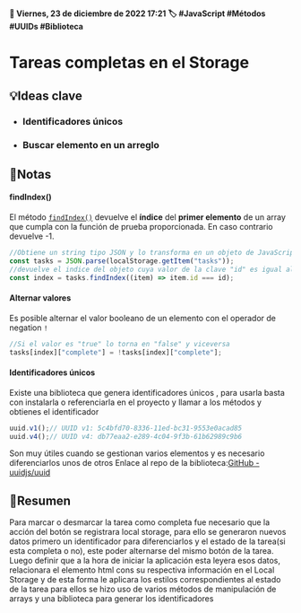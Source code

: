 **📅 Viernes, 23 de diciembre de 2022 17:21**
**🏷️ #JavaScript #Métodos #UUIDs #Biblioteca**
# Tareas completas en el Storage
## 💡Ideas clave
- ### Identificadores únicos
- ### Buscar elemento en un arreglo
## 📓Notas
#### findIndex()
El método [`findIndex()`](https://developer.mozilla.org/es/docs/Web/JavaScript/Reference/Global_Objects/Array/findIndex) devuelve el **índice** del **primer elemento** de un array que cumpla con la función de prueba proporcionada. En caso contrario devuelve -1.
```JavaScript
//Obtiene un string tipo JSON y lo transforma en un objeto de JavaScript 
const tasks = JSON.parse(localStorage.getItem("tasks"));
//devuelve el indice del objeto cuya valor de la clave "id" es igual al parametro del mismo nombre
const index = tasks.findIndex((item) => item.id === id);
```
#### Alternar valores
Es posible alternar el valor booleano de un elemento con el operador de negation `!`
```JavaScript
//Si el valor es "true" lo torna en "false" y viceversa 
tasks[index]["complete"] = !tasks[index]["complete"];
```
#### Identificadores únicos 
Existe una biblioteca que genera identificadores únicos , para usarla basta con instalarla o referenciarla en el proyecto y llamar a los métodos y obtienes el identificador
```javascript
uuid.v1();// UUID v1: 5c4bfd70-8336-11ed-bc31-9553e0acad85
uuid.v4();// UUID v4: db77eaa2-e289-4c04-9f3b-61b62989c9b6
```
Son muy útiles cuando se gestionan varios elementos y es necesario diferenciarlos unos de otros
Enlace al repo de la biblioteca:[GitHub - uuidjs/uuid](https://github.com/uuidjs/uuid?utm_source=cdnjs&utm_medium=cdnjs_link&utm_campaign=cdnjs_library) 
## 📝Resumen

Para marcar o desmarcar la tarea como completa fue necesario que la acción del botón se  registrara local storage, para ello se generaron nuevos datos primero un identificador para diferenciarlos y el estado de la tarea(si esta completa o no), este poder alternarse del mismo botón de la tarea. Luego definir que a la hora de iniciar la aplicación esta leyera esos datos, relacionara el elemento html cons su respectiva información en el Local Storage y de esta forma le aplicara los estilos correspondientes al estado de la tarea para ellos se hizo uso de varios métodos de manipulación de arrays y una biblioteca para generar los identificadores 
